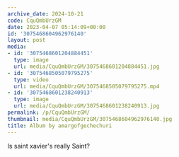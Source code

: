 ```yaml
---
archive_date: 2024-10-21
code: CquQmbUrzGM
date: 2023-04-07 05:14:09+00:00
id: '3075468604962976140'
layout: post
media:
- id: '3075468601204884451'
  type: image
  url: media/CquQmbUrzGM/3075468601204884451.jpg
- id: '3075468505079795275'
  type: video
  url: media/CquQmbUrzGM/3075468505079795275.mp4
- id: '3075468601238240913'
  type: image
  url: media/CquQmbUrzGM/3075468601238240913.jpg
permalink: /p/CquQmbUrzGM/
thumbnail: media/CquQmbUrzGM/3075468604962976140.jpg
title: Album by amargofgechechuri
---
```


Is saint xavier's really Saint?